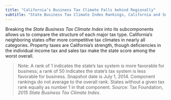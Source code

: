 ```yaml
---
title: "California’s Business Tax Climate Falls behind Regionally"
subtitle: "State Business Tax Climate Index Rankings, California and Select States in the Region (2015)"
---
```

Breaking the *State Business Tax Climate Index* into its subcomponents allows us to compare the structure of each major tax type. California’s neighboring states offer more competitive tax climates in nearly all categories. Property taxes are California’s strength, though deficiencies in the individual income tax and sales tax make the state score among the worst overall.

> Note: A rank of 1 indicates the state’s tax system is more favorable for business; a rank of 50 indicates
the state’s tax system is less favorable for business. Snapshot date is July 1, 2014. Component rankings do not average to the overall rank. States without a given tax rank equally as number 1 in that component.
> Source: Tax Foundation, *2015 State Business Tax Climate Index*.
